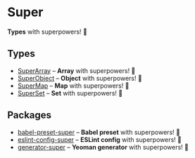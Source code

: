 # Super

**Types** with superpowers! 💪

## Types

*  [SuperArray](https://github.com/clarketm/super/tree/master/packages/superarray#readme) – **Array** with superpowers! 💪
*  [SuperObject](https://github.com/clarketm/super/tree/master/packages/superobject#readme) – **Object** with superpowers! 💪
*  [SuperMap](https://github.com/clarketm/super/tree/master/packages/supermap#readme) – **Map** with superpowers! 💪
*  [SuperSet](https://github.com/clarketm/super/tree/master/packages/superset#readme) – **Set** with superpowers! 💪

## Packages

*  [babel-preset-super](https://github.com/clarketm/super/tree/master/packages/babel-preset-super#readme) – **Babel preset** with superpowers! 💪
*  [eslint-config-super](https://github.com/clarketm/super/tree/master/packages/eslint-config-super#readme) – **ESLint config** with superpowers! 💪
*  [generator-super](https://github.com/clarketm/super/tree/master/packages/generator-super#readme) – **Yeoman generator** with superpowers! 💪
